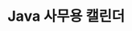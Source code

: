# Java 사무용 캘린더

<!--
### Demo 링크
### 제작 기간 & 참여 인원
'22.03.31 - '22.03.31 (2주)
Java, MySQL (개발인원: 3명)

5. 사용한 기술 (기술 스택)
6. ERD(필요할 경우)
7. 핵심 기능 : 코드로 보여주거나, 코드 링크
### **트러블슈팅 경험(중요!)** / 자랑하고 싶은 코드

팀 리더, 화면설계, DB설계, 달력 표시 기능 및 D-Day 구현, 회원등록/로그인/일정 등록 등 DB 연동 기능


9. 회고 / 느낀 점

앞의 항목에서 소개할 수 없는 뒷이야기 등.
-->
